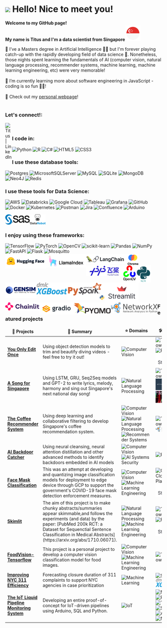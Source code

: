 <h1><img src="https://emojis.slackmojis.com/emojis/images/1531849430/4246/blob-sunglasses.gif?1531849430" width="30"/> Hello! Nice to meet you!</h1>


<p><b> Welcome to my GitHub page! </br> My name is Titus and I'm a data scientist from  Singapore<img src="./Pictures/singapore.png" width="50"/></b>

🏫 I’ve a Masters degree in Artificial Intelligence 👨‍🎓 but I'm forever playing catch-up with the rapidly developing field of data science 🤣. Nonetheless, those nights spent learning the fundamentals of AI (computer vision, natural language processing, recommender systems, machine learning, machine learning engineering, etc) were very memorable!<br><br>
🌱 I’m currently learning more about software engineering in JavaScript - coding is so fun 👨‍💻! <br><br>
🚀 Check out my [personal webpage](https://tituslim.onrender.com/)! <br><br>

### Let's connect!:
[<img align="left" alt="Titus | LinkedIn" width="22px" src="https://cdn.jsdelivr.net/npm/simple-icons@v3/icons/linkedin.svg" />][linkedin]
<br>

### I code in:
![Python](https://img.shields.io/badge/python-3670A0?style=for-the-badge&logo=python&logoColor=ffdd54)
![R](https://img.shields.io/badge/r-%23276DC3.svg?style=for-the-badge&logo=r&logoColor=white)
![C#](https://img.shields.io/badge/c%23-%23239120.svg?style=for-the-badge&logo=c-sharp&logoColor=white)
![HTML5](https://img.shields.io/badge/html5-%23E34F26.svg?style=for-the-badge&logo=html5&logoColor=white)
![CSS3](https://img.shields.io/badge/css3-%231572B6.svg?style=for-the-badge&logo=css3&logoColor=white)
<br>

### I use these database tools:
![Postgres](https://img.shields.io/badge/postgres-%23316192.svg?style=for-the-badge&logo=postgresql&logoColor=white)
![MicrosoftSQLServer](https://img.shields.io/badge/Microsoft%20SQL%20Server-CC2927?style=for-the-badge&logo=microsoft%20sql%20server&logoColor=white)
![MySQL](https://img.shields.io/badge/mysql-%2300f.svg?style=for-the-badge&logo=mysql&logoColor=white)
![SQLite](https://img.shields.io/badge/sqlite-%2307405e.svg?style=for-the-badge&logo=sqlite&logoColor=white)
![MongoDB](https://img.shields.io/badge/MongoDB-%234ea94b.svg?style=for-the-badge&logo=mongodb&logoColor=white)
![Neo4J](https://img.shields.io/badge/Neo4j-008CC1?style=for-the-badge&logo=neo4j&logoColor=white)
![Redis](https://img.shields.io/badge/redis-%23DD0031.svg?style=for-the-badge&logo=redis&logoColor=white)
<br>

### I use these tools for Data Science:
![AWS](https://img.shields.io/badge/AWS-%23FF9900.svg?style=for-the-badge&logo=amazon-aws&logoColor=white)
![Databricks](https://img.shields.io/badge/Databricks-FF3621?style=for-the-badge&logo=Databricks&logoColor=white)
![Google Cloud](https://img.shields.io/badge/GoogleCloud-%234285F4.svg?style=for-the-badge&logo=google-cloud&logoColor=white)
![Tableau](https://img.shields.io/badge/Tableau-E97627?style=for-the-badge&logo=Tableau&logoColor=white)
![Grafana](https://img.shields.io/badge/grafana-%23F46800.svg?style=for-the-badge&logo=grafana&logoColor=white)
![GitHub](https://img.shields.io/badge/github-%23121011.svg?style=for-the-badge&logo=github&logoColor=white)
![Docker](https://img.shields.io/badge/docker-%230db7ed.svg?style=for-the-badge&logo=docker&logoColor=white)
![Kubernetes](https://img.shields.io/badge/kubernetes-%23326ce5.svg?style=for-the-badge&logo=kubernetes&logoColor=white)
![Postman](https://img.shields.io/badge/Postman-FF6C37?style=for-the-badge&logo=postman&logoColor=white)
![Jira](https://img.shields.io/badge/jira-%230A0FFF.svg?style=for-the-badge&logo=jira&logoColor=white)
![Confluence](https://img.shields.io/badge/confluence-%23172BF4.svg?style=for-the-badge&logo=confluence&logoColor=white)
![Arduino](https://img.shields.io/badge/-Arduino-00979D?style=for-the-badge&logo=Arduino&logoColor=white)
<br>

<img align="left" title="SAS" width="80x" src="./Pictures/sas.svg" />
<img align="left" title="DataRobot" width="50px" src="./Pictures/datarobot.png" />
<br><br>

### I enjoy using these frameworks:
![TensorFlow](https://img.shields.io/badge/TensorFlow-%23FF6F00.svg?style=for-the-badge&logo=TensorFlow&logoColor=white)
![PyTorch](https://img.shields.io/badge/PyTorch-%23EE4C2C.svg?style=for-the-badge&logo=PyTorch&logoColor=white)
![OpenCV](https://img.shields.io/badge/opencv-%23white.svg?style=for-the-badge&logo=opencv&logoColor=white)
![scikit-learn](https://img.shields.io/badge/scikit--learn-%23F7931E.svg?style=for-the-badge&logo=scikit-learn&logoColor=white)
![Pandas](https://img.shields.io/badge/pandas-%23150458.svg?style=for-the-badge&logo=pandas&logoColor=white)
![NumPy](https://img.shields.io/badge/numpy-%23013243.svg?style=for-the-badge&logo=numpy&logoColor=white)
![FastAPI](https://img.shields.io/badge/FastAPI-005571?style=for-the-badge&logo=fastapi)
![Flask](https://img.shields.io/badge/flask-%23000.svg?style=for-the-badge&logo=flask&logoColor=white)
![Mosquitto](https://img.shields.io/badge/mosquitto-%233C5280.svg?style=for-the-badge&logo=eclipsemosquitto&logoColor=white)
<br>
<img align="left" title="Huggingface" width="130px" src="./Pictures/huggingface.png" />
<img align="left" title="LlamaIndex" width="130px" src="./Pictures/llamaindex.png" />
<img align="left" title="LangChain" width="130px" src="./Pictures/langchain.png" />
<img align="left" title="Chroma" width="40px" src="./Pictures/chroma.png" />
<img align="left" title="PaddlePaddle" width="120px" src="./Pictures/PaddlePaddle.jpeg" />
<img align="left" title="OpenCV" width="40px" src="./Pictures/OpenCV.png" />
<img align ="left" title="NLTK" width="50px" src="./Pictures/nltk.png" />
<img align ="left" title="Gensim" width="100px" src="./Pictures/gensim.png" />
<img align="left" title="XGBoost" width="100px" src="./Pictures/xgboost.png" /><br><br><br>
<img align="left" title="PySpark" width="120px" src="./Pictures/pyspark.png" />
<img align="left" title="Streamlit" width="110px" src="./Pictures/Streamlit.png" />
<img align="left" title="Chainlit" width="110px" src="./Pictures/chainlit.svg" />
<img align="left" title="Gradio" width="110px" src="./Pictures/gradio.png" />
<br>
<img align="left" title="Pyomo" width="120px" src="./Pictures/pyomo.png" />
<img align="left" title="Networkx" width="150px" src="./Pictures/networkx.svg" />
<br><br><br><br>

### <h3>Featured projects</h3>
<table>
  <thead align="center">
    <tr border: none;>
      <td><b>🎁 Projects</b></td>
      <td><b>📝 Summary</b></td>
      <td><b>⭐ Domains</b></td>
      <td><b>🛠️ Tools</b></td>
    </tr>
  </thead>
  <tbody>
    <tr>
      <td><a href="https://github.com/teyang-lau/you-only-edit-once"><b>You Only Edit Once</b></a></td>
      <td>Using object detection models to trim and beautify diving videos - feel free to try it out!
      </td>
      <td><img alt="Computer Vision" src="https://img.shields.io/badge/AI-Computer%20Vision-blue"/></td>
      <td><img alt="Tensorflow" src="https://img.shields.io/badge/TensorFlow-%23FF6F00.svg?style=for-the-badge&logo=TensorFlow&logoColor=white"/>
         <img alt="PyTorch" src="https://img.shields.io/badge/PyTorch-%23EE4C2C.svg?style=for-the-badge&logo=PyTorch&logoColor=white"/>
        <img align="left" title="Streamlit" width="100px" src="./Pictures/Streamlit.png" /></td>
      </td>
    </tr>
    <tr>
      <td><a href="https://github.com/quekhyg/NLP-Lyric-Generator"><b>A Song for Singapore</b></a></td>
      <td>Using LSTM, GRU, Seq2Seq models and GPT-2 to write lyrics, melody, harmony and sing out Singapore's next national day song!</td>
      <td><img alt="Natural Language Processing" src="https://img.shields.io/badge/AI-Natural%20Language%20Processing-blue"/></td>
      <td><img alt="Tensorflow" src="https://img.shields.io/badge/TensorFlow-%23FF6F00.svg?style=for-the-badge&logo=TensorFlow&logoColor=white"/>
      <img alt="AITextGen" width="200px" src="./Pictures/aitextgen.png" />
      <img alt="JukeBox" width="200px" src="./Pictures/jukebox.png" />
      </td>
    </tr>
    <tr>
      <td><a href="https://github.com/teyang-lau/coffee-joint-rec-sys"><b>The Coffee Recommender System</b></a></td>
      <td>Using deep learning and collaborative filtering to develop Singapore's coffee recommendation system.</td>
      <td><img alt="Computer Vision" src="https://img.shields.io/badge/AI-Computer%20Vision-blue"/>
      <img alt="Natural Language Processing" src="https://img.shields.io/badge/AI-Natural%20Language%20Processing-blue"/>
      <img alt="Recommender Systems" src="https://img.shields.io/badge/AI-Recommender%20Systems-blue"/></td>
      <td><img alt="Tensorflow" src="https://img.shields.io/badge/TensorFlow-%23FF6F00.svg?style=for-the-badge&logo=TensorFlow&logoColor=white"/>
      <img align="left" title="Networkx" width="150px" src="./Pictures/networkx.svg" /></td>
    </tr>
    <tr>
      <td><a href="https://github.com/spencerkmarley/cs612-ai-sys-eval-project"><b>AI Backdoor Catcher</b></a></td>
      <td>Using neural cleansing, neural attention distillation and other advanced methods to identify backdoors embedded in AI models</td>
      <td><img alt="Computer Vision" src="https://img.shields.io/badge/AI-Computer%20Vision-blue"/>
      <img alt="AI Systems Security" src="https://img.shields.io/badge/AI-AI%20Systems%20Security-blue"/></td>
      <td><img alt="PyTorch" src="https://img.shields.io/badge/PyTorch-%23EE4C2C.svg?style=for-the-badge&logo=PyTorch&logoColor=white"/></td>
    </tr>
    <tr>
      <td><a href="https://github.com/tituslhy/Face-mask-classification"><b>Face Mask Classification</b></a></td>
      <td>This was an attempt at developing and quantizing image classification models for deployment to edge device through GCP to support the government's COVID-19 face mask detection enforcement measures. </td>
      <td><img alt="Computer Vision" src="https://img.shields.io/badge/AI-Computer%20Vision-blue"/>
      <img alt="Machine Learning Engineering" src="https://img.shields.io/badge/ML-ML%20Engineering-green"/></td>
      <td><img alt="Google Cloud Platform" src="https://img.shields.io/badge/GoogleCloud-%234285F4.svg?style=for-the-badge&logo=google-cloud&logoColor=white"/>
      <img align="left" title="Streamlit" width="100px" src="./Pictures/Streamlit.png" /></td>
    </tr>
    <tr>
      <td><a href="https://github.com/tituslhy/Skimlit"><b>Skimlit</b></a></td>
      <td>The aim of this project is to make chunky abstracts/summaries appear skimmable,and follows the experiments (and data) by the paper: [PubMed 200k RCT: a Dataset for Sequenctial Sentence Classification in Medical Abstracts](https://arxiv.org/abs/1710.06071). </td>
      <td><img alt="Natural Language Processing" src="https://img.shields.io/badge/AI-Natural%20Language%20Processing-blue"/>
      <img alt="Machine Learning Engineering" src="https://img.shields.io/badge/ML-ML%20Engineering-green"/></td>
      <td>
      <img alt="Tensorflow" src="https://img.shields.io/badge/TensorFlow-%23FF6F00.svg?style=for-the-badge&logo=TensorFlow&logoColor=white"/>
      <img alt="FastAPI" src="https://img.shields.io/badge/FastAPI-005571?style=for-the-badge&logo=fastapi"/>
      <img align="left" title="Streamlit" width="100px" src="./Pictures/Streamlit.png" />
      </td>
    </tr>
    <tr>
      <td><a href="https://github.com/tituslhy/FoodVision-Tensorflow"><b>FoodVision-Tensorflow</b></a></td>
      <td>This project is a personal project to develop a computer vision classification model for food images. </td>
      <td><img alt="Computer Vision" src="https://img.shields.io/badge/AI-Computer%20Vision-blue"/>
      <img alt="Machine Learning Engineering" src="https://img.shields.io/badge/ML-ML%20Engineering-green"/></td>
      <td>
      <img alt="Tensorflow" src="https://img.shields.io/badge/TensorFlow-%23FF6F00.svg?style=for-the-badge&logo=TensorFlow&logoColor=white"/>
      </td>
    </tr>
    <tr>
      <td><a href="https://github.com/vannarath-poeu/aml-project"><b>Improving NYC 311 Efficiency</b></a></td>
      <td>Forecasting closure duration of 311 complaints to support NYC agencies in case prioritization</td>
      <td><img alt="Machine Learning" src="https://img.shields.io/badge/ML-Machine%20Learning-green"/></td>
      <td><img alt="SKLearn" src="https://img.shields.io/badge/scikit--learn-%23F7931E.svg?style=for-the-badge&logo=scikit-learn&logoColor=white"/>
      <img align="left" title="XGBoost" width="100px" src="./Pictures/xgboost.png" /></td>
    </tr>
    <tr>
      <td><a href="https://medium.com/@yenjoon.tan.2020/the-iot-liquid-pipeline-monitoring-system-2c6e66d75b9d"><b>The IoT Liquid Pipeline Monitoring System</b></a></td>
      <td>Developing an entire proof-of-concept for IoT-driven pipelines using Arduino, SQL and Python.</td>
      <td><img alt="IoT" src="https://img.shields.io/badge/IoT-Sensors-yellowgreen"/></td>
      <td><img alt="MQTT" src="https://img.shields.io/badge/mosquitto-%233C5280.svg?style=for-the-badge&logo=eclipsemosquitto&logoColor=white"/>
        <img alt="Python" src="https://img.shields.io/badge/python-3670A0?style=for-the-badge&logo=python&logoColor=ffdd54"/>
        <img alt="Tableau" src="https://img.shields.io/badge/Tableau-E97627?style=for-the-badge&logo=Tableau&logoColor=white"/>
        <img alt="SQL" src="https://img.shields.io/badge/PostgreSQL-316192?style=for-the-badge&logo=postgresql&logoColor=white"/>
        <img alt="Arduino" src="https://img.shields.io/badge/-Arduino-00979D?style=for-the-badge&logo=Arduino&logoColor=white"/>
        <img alt="Medium" src = "https://img.shields.io/badge/Medium-12100E?style=for-the-badge&logo=medium&logoColor=white"/>
    </tr>
    
    
[linkedin]: https://www.linkedin.com/in/titus-lim-hsien-yong/
